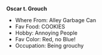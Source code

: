 **Oscar t. Grouch**
* Where From: Alley Garbage Can
* Fav Food: COOKIES
* Hobby: Annoying People
* Fav Color: Red, no Blue!
* Occupation: Being grouchy
